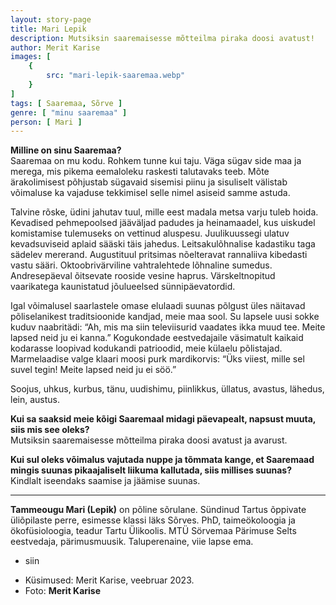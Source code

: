 ```yaml
---
layout: story-page
title: Mari Lepik
description: Mutsiksin saaremaisesse mõtteilma piraka doosi avatust!
author: Merit Karise
images: [
    {
        src: "mari-lepik-saaremaa.webp"
    }
]
tags: [ Saaremaa, Sõrve ]
genre: [ "minu saaremaa" ]
person: [ Mari ]
---
```


<!-- # {{$doc.title}} -->

**Milline on sinu Saaremaa?** \
Saaremaa on mu kodu. Rohkem tunne kui taju. Väga sügav side maa ja merega, mis pikema eemaloleku raskesti talutavaks teeb. Mõte ärakolimisest põhjustab sügavaid sisemisi piinu ja sisuliselt välistab võimaluse ka vajaduse tekkimisel selle nimel asiseid samme astuda.

Talvine rõske, üdini jahutav tuul, mille eest madala metsa varju tuleb hoida. Kevadised pehmepoolsed jääväljad padudes ja heinamaadel, kus uiskudel komistamise tulemuseks on vettinud aluspesu. Juulikuussegi ulatuv kevadsuviseid aplaid sääski täis jahedus. Leitsakulõhnalise kadastiku taga sädelev mererand. Augustituul pritsimas nõelteravat rannaliiva kibedasti vastu sääri. Oktoobrivärviline vahtralehtede lõhnaline sumedus. Andresepäeval õitsevate rooside vesine haprus. Värskeltnopitud vaarikatega kaunistatud jõulueelsed sünnipäevatordid.

Igal võimalusel saarlastele omase elulaadi suunas põlgust üles näitavad põliselanikest traditsioonide kandjad, meie maa sool. Su lapsele uusi sokke kuduv naabritädi: “Ah, mis ma siin televiisurid vaadates ikka muud tee. Meite lapsed neid ju ei kanna.” Kogukondade eestvedajaile väsimatult kaikaid kodarasse loopivad kodukandi patrioodid, meie külaelu põlistajad. Marmelaadise valge klaari moosi purk mardikorvis: “Üks viiest, mille sel suvel tegin! Meite lapsed neid ju ei söö.” 

Soojus, uhkus, kurbus, tänu, uudishimu, piinlikkus, üllatus, avastus, lähedus, lein, austus.

**Kui sa saaksid meie kõigi Saaremaal midagi päevapealt, napsust muuta, siis mis see oleks?** \
Mutsiksin saaremaisesse mõtteilma piraka doosi avatust ja avarust. 

**Kui sul oleks võimalus vajutada nuppe ja tõmmata kange, et Saaremaad mingis suunas pikaajaliselt liikuma kallutada, siis millises suunas?** \
Kindlalt iseendaks saamise ja jäämise suunas.


* * *

**Tammeougu Mari (Lepik)** on põline sõrulane. Sündinud Tartus õppivate üliõpilaste perre, esimesse klassi läks Sõrves. PhD, taimeökoloogia ja ökofüsioloogia, teadur Tartu Ülikoolis. MTÜ Sörvemaa Pärimuse Selts eestvedaja, pärimusmuusik. Taluperenaine, viie lapse ema.


<story-author :author="author"></story-author>

<details-wrapper summary="Mis mõtted tekkisid?">

- siin

</details-wrapper>

<details-wrapper summary="Allikad" class="text-sm" icon="icon-park-outline:document-folder">

- Küsimused: Merit Karise, veebruar 2023.
- Foto: **Merit Karise**

</details-wrapper>
